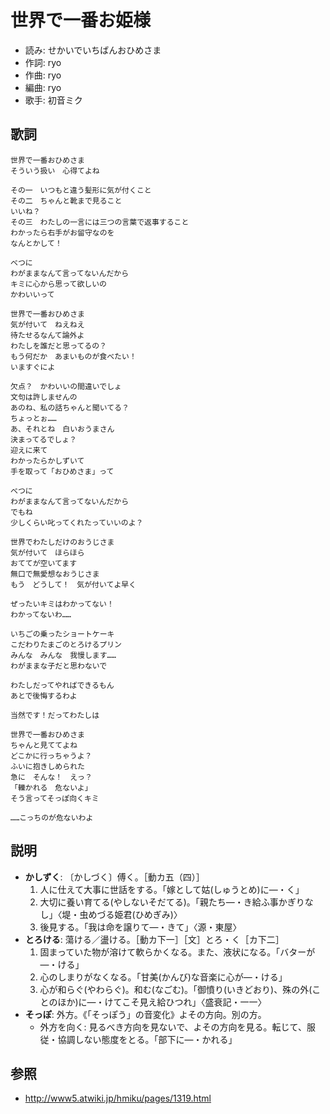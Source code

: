 世界で一番お姫様
=================

- 読み: せかいでいちばんおひめさま
- 作詞: ryo
- 作曲: ryo
- 編曲: ryo
- 歌手: 初音ミク 


歌詞
-----

    世界で一番おひめさま　
    そういう扱い　心得てよね

    その一　いつもと違う髪形に気が付くこと
    その二　ちゃんと靴まで見ること　
    いいね？
    その三　わたしの一言には三つの言葉で返事すること
    わかったら右手がお留守なのを　
    なんとかして！

    べつに
    わがままなんて言ってないんだから
    キミに心から思って欲しいの　
    かわいいって

    世界で一番おひめさま
    気が付いて　ねえねえ
    待たせるなんて論外よ
    わたしを誰だと思ってるの？
    もう何だか　あまいものが食べたい！
    いますぐによ

    欠点？　かわいいの間違いでしょ
    文句は許しませんの
    あのね、私の話ちゃんと聞いてる？
    ちょっとぉ……
    あ、それとね　白いおうまさん　
    決まってるでしょ？
    迎えに来て
    わかったらかしずいて　
    手を取って「おひめさま」って

    べつに　
    わがままなんて言ってないんだから
    でもね　
    少しくらい叱ってくれたっていいのよ？

    世界でわたしだけのおうじさま
    気が付いて　ほらほら　
    おててが空いてます
    無口で無愛想なおうじさま
    もう　どうして！　気が付いてよ早く

    ぜったいキミはわかってない！　
    わかってないわ……

    いちごの乗ったショートケーキ
    こだわりたまごのとろけるプリン
    みんな　みんな　我慢します……
    わがままな子だと思わないで

    わたしだってやればできるもん
    あとで後悔するわよ

    当然です！だってわたしは

    世界で一番おひめさま　
    ちゃんと見ててよね　
    どこかに行っちゃうよ？
    ふいに抱きしめられた　
    急に　そんな！　えっ？
    「轢かれる　危ないよ」　
    そう言ってそっぽ向くキミ

    ……こっちのが危ないわよ


説明
-----

- **かしずく**: 〔かしづく〕傅く。［動カ五（四）］
    1. 人に仕えて大事に世話をする。「嫁として姑(しゅうとめ)に―・く」
    2. 大切に養い育てる(やしないそだてる)。「親たち―・き給ふ事かぎりなし」〈堤・虫めづる姫君(ひめぎみ)〉
    3. 後見する。「我は命を譲りて―・きて」〈源・東屋〉
- **とろける**: 蕩ける／盪ける。［動カ下一］［文］とろ・く［カ下二］
    1. 固まっていた物が溶けて軟らかくなる。また、液状になる。「バターが―・ける」
    2. 心のしまりがなくなる。「甘美(かんび)な音楽に心が―・ける」
    3. 心が和らぐ(やわらぐ)。和む(なごむ)。「御憤り(いきどおり)、殊の外(ことのほか)に―・けてこそ見え給ひつれ」〈盛衰記・一一〉
- **そっぽ**: 外方。《「そっぽう」の音変化》よその方向。別の方。
    - 外方を向く: 見るべき方向を見ないで、よその方向を見る。転じて、服従・協調しない態度をとる。「部下に―・かれる」


参照
-----

- <http://www5.atwiki.jp/hmiku/pages/1319.html>

